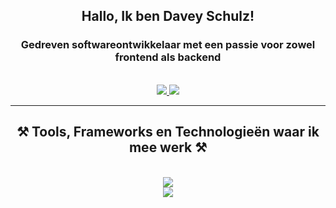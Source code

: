 <h2 align="center">Hallo, Ik ben Davey Schulz!</h2>
<h3 align="center">Gedreven softwareontwikkelaar met een passie voor zowel frontend als backend</h3>

<br/>
 
<div align="center"> 
  <a href="https://www.linkedin.com/in/davey-schulz/" target="_blank">
    <img src="https://img.shields.io/badge/LinkedIn-0077B5?style=for-the-badge&logo=linkedin&logoColor=white" target="_blank" />
  </a>
  <a href="https://daveyschulz.nl/" target="_blank">
     <img src="https://img.shields.io/badge/Portfolio-FF5722?style=for-the-badge&logo=todoist&logoColor=white" target="_blank" /> <!-- sqlite, safari, google-chrome are other good icon options -->
  </a>
</div>

 <hr/>
 
<h2 align="center">⚒️ Tools, Frameworks en Technologieën waar ik mee werk ⚒️</h2>
<br/>
<div align="center">
    <img src="https://skillicons.dev/icons?i=react,html,css,vscode,github,figma,tailwind,git" /><br />
    <img src="https://skillicons.dev/icons?i=nodejs,javascript,typescript,express,firebase,mongodb,nextjs,mysql" /><br>
</div>

